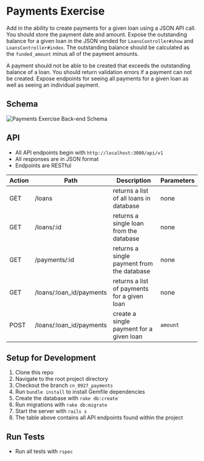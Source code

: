 # Payments Exercise

Add in the ability to create payments for a given loan using a JSON API call. You should store the payment date and amount. Expose the outstanding balance for a given loan in the JSON vended for `LoansController#show` and `LoansController#index`. The outstanding balance should be calculated as the `funded_amount` minus all of the payment amounts.

A payment should not be able to be created that exceeds the outstanding balance of a loan. You should return validation errors if a payment can not be created. Expose endpoints for seeing all payments for a given loan as well as seeing an individual payment.


## Schema

![Payments Exercise Back-end Schema](https://imgur.com/89k7OPM.png)


## API

- All API endpoints begin with `http://localhost:3000/api/v1`
- All responses are in JSON format
- Endpoints are RESTful

| Action | Path | Description | Parameters |
| ------- | ------- | ------- | ------- | 
| GET | /loans | returns a list of all loans in database | none |
| GET | /loans/:id | returns a single loan from the database | none |
| GET | /payments/:id | returns a single payment from the database | none |
| GET | /loans/:loan_id/payments | returns a list of payments for a given loan | none |
| POST | /loans/:loan_id/payments | create a single payment for a given loan | `amount` |


## Setup for Development

1. Clone this repo
1. Navigate to the root project directory
1. Checkout the branch `cn_0927_payments`
1. Run `bundle install` to install Gemfile dependencies
1. Create the database with `rake db:create`
1. Run migrations with `rake db:migrate`
1. Start the server with `rails s`
1. The table above contains all API endpoints found within the project


## Run Tests

- Run all tests with `rspec`
